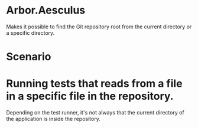 # Arbor.Aesculus

Makes it possible to find the Git repository root from the current directory or a specific directory.

# Scenario

# Running tests that reads from a file in a specific file in the repository.

Depending on the test runner, it's not always that the current directory of the application is inside the repository.